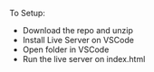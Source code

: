 To Setup:
* Download the repo and unzip
* Install Live Server on VSCode
* Open folder in VSCode
* Run the live server on index.html
